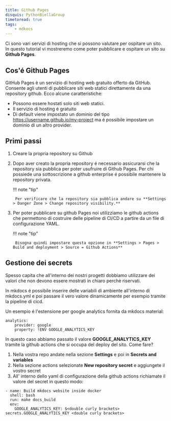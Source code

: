```yaml
---
title: Github Pages
disquis: PythonBiellaGroup
timetoread: true
tags:
    - mdkocs
---
```


Ci sono vari servizi di hosting che si possono valutare per ospitare un sito. In questo tutorial vi mostreremo come poter pubblicare e ospitare un sito su **Github Pages**.

## Cos'é Github Pages

GitHub Pages è un servizio di hosting web gratuito offerto da GitHub. Consente agli utenti di pubblicare siti web statici direttamente da una repository github.
Ecco alcune caratteristiche:

- Possono essere hostati solo siti web statici.
- Il servizio di hosting é gratuito
- Di default viene impostato un dominio del tipo https://username.github.io/my-project ma é possibile impostare un dominio di un altro provider.

## Primi passi

1. Creare la propria repository su Github
2. Dopo aver creato la propria repository é necessario assicurarsi che la repository sia pubblica per poter usufruire di Github Pages. Per chi possiede una sottoscrizione a github enterprise é possibile mantenere la repository privata.

    !!! note "tip"

        Per verificare che la repository sia pubblica andare su **Settings > Danger Zone > Change repository visibility.**

3. Per poter pubblicare su github Pages noi utilizziamo le github actions che permettono di costruire delle pipeline di CI/CD a partire da un file di configurazione YAML.

    !!! note "tip"

        Bisogna quindi impostare questa opzione in **Settings > Pages > Build and deployment > Source = Github Actions**

## Gestione dei secrets

Spesso capita che all'interno dei nostri progetti dobbiamo utilizzare dei valori che non devono essere mostrati in chiaro perchè riservati.

In mkdocs é possibile inserire delle variabili di ambiente all'interno di mkdocs.yml e poi passare il vero valore dinamicamente per esempio tramite la pipeline di cicd.

Un esempio é l'estensione per google analytics fornita da mkdocs material:

``` { .yaml .copy }
analytics:
    provider: google
    property: !ENV GOOGLE_ANALYTICS_KEY
```

In questo caso abbiamo passato il valore **GOOGLE_ANALYTICS_KEY** tramite la github actions che si occupa del deploy del sito.
Come fare?

1. Nella vostra repo andate nella sezione **Settings** e poi in **Secrets and variables**
2. Nella sezione actions selezionate **New repository secret** e aggiungete il vostro secret
3. All' interno dello yaml di configurazione della github actions richiamate il valore del secret in questo modo:

``` { .yaml .copy }
- name: Build mkdocs website inside docker
  shell: bash
  run: make docs_build
  env:
    GOOGLE_ANALYTICS_KEY: $<double curly brackets> secrets.GOOGLE_ANALYTICS_KEY <double curly brackets>

```